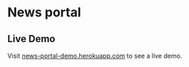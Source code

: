 # News portal

## Live Demo

Visit [news-portal-demo.herokuapp.com](https://news-portal-demo.herokuapp.com/dashboard) to see a live demo.